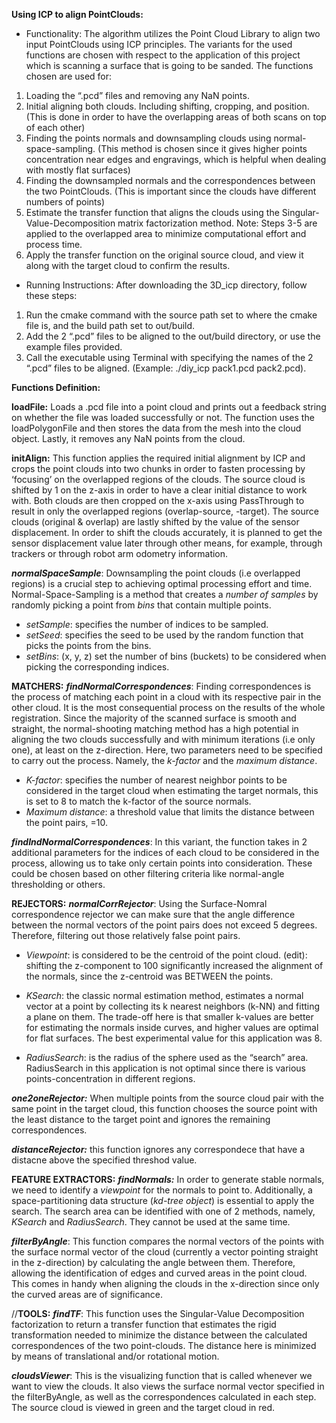 **Using ICP to align PointClouds:**

- Functionality:
The algorithm utilizes the Point Cloud Library to align two input PointClouds using ICP principles. The variants for the used functions are chosen with respect to the application of this project which is scanning a surface that is going to be sanded.
The functions chosen are used for:

1) Loading the “.pcd” files and removing any NaN points.
2) Initial aligning both clouds. Including shifting, cropping, and position. (This is done in order to have the overlapping areas of both scans on top of each other)
3) Finding the points normals and downsampling clouds using normal-space-sampling. (This method is chosen since it gives higher points concentration near edges and engravings, which is helpful when dealing with mostly flat surfaces)
4) Finding the downsampled normals and the correspondences between the two PointClouds. (This is important since the clouds have different numbers of points)
5) Estimate the transfer function that aligns the clouds using the Singular-Value-Decomposition matrix factorization method. 
Note: Steps 3-5 are applied to the overlapped area to minimize computational effort and process time.
6) Apply the transfer function on the original source cloud, and view it along with the target cloud to confirm the results.

- Running Instructions:
After downloading the 3D_icp directory, follow these steps:
1) Run the cmake command with the source path set to where the cmake file is, and the build path set to out/build.
2) Add the 2 “.pcd” files to be aligned to the out/build directory, or use the example files provided.
3) Call the executable using Terminal with specifying the names of the 2 “.pcd” files to be aligned. (Example: ./diy_icp pack1.pcd pack2.pcd).

**Functions Definition:**

__**loadFile:**__
Loads a .pcd file into a point cloud and prints out a feedback string on whether the file was loaded successfully or not.
The function uses the loadPolygonFile and then stores the data from the mesh into the cloud object. Lastly, it removes any NaN points from the cloud.

__**initAlign:**__
This function applies the required initial alignment by ICP and crops the point clouds into two chunks in order to fasten processing by ‘focusing’ on the overlapped regions of the clouds.
The source cloud is shifted by 1 on the z-axis in order to have a clear initial distance to work with.
Both clouds are then cropped on the x-axis using PassThrough to result in only the overlapped regions (overlap-source, -target).
The source clouds (original & overlap) are lastly shifted by the value of the sensor displacement.
In order to shift the clouds accurately, it is planned to get the sensor displacement value later through other means, for example, through trackers or through robot arm odometry information.

_**normalSpaceSample**_:
Downsampling the point clouds (i.e overlapped regions) is a crucial step to achieving optimal processing effort and time. Normal-Space-Sampling is a method that creates a _number of samples_ by randomly picking a point from _bins_ that contain multiple points.  

- _setSample_: specifies the number of indices to be sampled.
- _setSeed_: specifies the seed to be used by the random function that picks the points from the bins.
- _setBins_: (x, y, z) set the number of bins (buckets) to be considered when picking the corresponding indices.

**MATCHERS:**
_**findNormalCorrespondences**_:
Finding correspondences is the process of matching each point in a cloud with its respective pair in the other cloud. It is the most consequential process on the results of the whole registration. 
Since the majority of the scanned surface is smooth and straight, the normal-shooting matching method has a high potential in aligning the two clouds successfully and with minimum iterations (i.e only one), at least on the z-direction. 
Here, two parameters need to be specified to carry out the process. Namely, the _k-factor_ and the _maximum distance_.

- _K-factor_: specifies the number of nearest neighbor points to be considered in the target cloud when estimating the target normals, this is set to 8 to match the k-factor of the source normals.
- _Maximum distance_: a threshold value that limits the distance between the point pairs, =10.

_**findIndNormalCorrespondences**_:
In this variant, the function takes in 2 additional parameters for the indices of each cloud to be considered in the process, allowing us to take only certain points into consideration. These could be chosen based on other filtering criteria like normal-angle thresholding or others. 

**REJECTORS:**
_**normalCorrRejector**_:
Using the Surface-Nomral correspondence rejector we can make sure that the angle difference between the normal vectors of the point pairs does not exceed 5 degrees. Therefore, filtering out those relatively false point pairs.  

- _Viewpoint_: is considered to be the centroid of the point cloud.
(edit): shifting the z-component to 100 significantly increased the alignment of the normals, since the z-centroid was BETWEEN the points.

- _KSearch_: the classic normal estimation method, estimates a normal vector at a
point by collecting its k nearest neighbors (k-NN) and fitting a plane on them.
The trade-off here is that smaller k-values are better for estimating the normals inside curves, and higher values are optimal for flat surfaces.
The best experimental value for this application was 8.

- _RadiusSearch_: is the radius of the sphere used as the “search” area. RadiusSearch in this application is not optimal since there is various points-concentration in different regions.

_**one2oneRejector:**_
When multiple points from the source cloud pair with the same point in the target cloud, this function chooses the source point with the least distance to the target point and ignores the remaining correspondences.

_**distanceRejector:**_
this function ignores any correspondece that have a distacne above the specified threshod value.

**FEATURE EXTRACTORS:**
_**findNormals:**_
In order to generate stable normals, we need to identify a _viewpoint_ for the normals to point to.
Additionally, a space-partitioning data structure (_kd-tree object_) is essential to apply the search.
The search area can be identified with one of 2 methods, namely, _KSearch_ and _RadiusSearch_.
They cannot be used at the same time.

_**filterByAngle**_:
This function compares the normal vectors of the points with the surface normal vector of the cloud (currently a vector pointing straight in the z-direction) by calculating the angle between them. Therefore, allowing the identification of edges and curved areas in the point cloud. This comes in handy when aligning the clouds in the x-direction since only the curved areas are of significance. 

//**TOOLS:**
_**findTF**_:
This function uses the Singular-Value Decomposition factorization to return a transfer function that estimates the rigid transformation needed to minimize the distance between the calculated correspondences of the two point-clouds. The distance here is minimized by means of translational and/or rotational motion. 

_**cloudsViewer**_:
This is the visualizing function that is called whenever we want to view the clouds. It also views the surface normal vector specified in the filterByAngle, as well as the correspondences calculated in each step. The source cloud is viewed in green and the target cloud in red.
